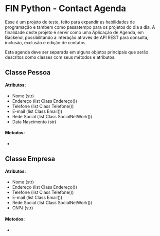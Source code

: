 # FIN Python - Contact Agenda

Esse é um projeto de teste, feito para expandir as habilidades de programação e tambem como passatempo para os projetos do dia a dia. A finalidade deste projeto é servir como uma Aplicação de Agenda, em Backend, possibilitando a interação através de API REST para consulta, inclusão, exclusão e edição de contatos.

Esta agenda deve ser separada em alguns objetos principais que serão descritos como classes com seus métodos e atributos.

## Classe Pessoa

#### Atributos:
- Nome (str)
- Endereço (list Class Endereço()) 
- Telefone (list Class Telefone()) 
- E-mail (list Class Email()) 
- Rede Social (list Class SocialNetWork()) 
- Data Nascimento (str)

#### Metodos:
- 

## Classe Empresa

#### Atributos:
- Nome (str)
- Endereço (list Class Endereço()) 
- Telefone (list Class Telefone()) 
- E-mail (list Class Email()) 
- Rede Social (list Class SocialNetWork()) 
- CNPJ (str)

#### Metodos:
- 
